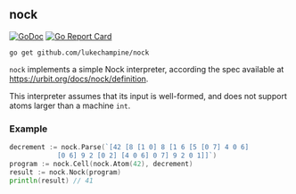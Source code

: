 nock
-----

[![GoDoc](https://godoc.org/github.com/lukechampine/nock?status.svg)](https://godoc.org/github.com/lukechampine/nock)
[![Go Report Card](http://goreportcard.com/badge/github.com/lukechampine/nock)](https://goreportcard.com/report/github.com/lukechampine/nock)

```
go get github.com/lukechampine/nock
```

`nock` implements a simple Nock interpreter, according the spec available at
https://urbit.org/docs/nock/definition.

This interpreter assumes that its input is well-formed, and does not
support atoms larger than a machine `int`.

### Example ###

```go
decrement := nock.Parse(`[42 [8 [1 0] 8 [1 6 [5 [0 7] 4 0 6]
            [0 6] 9 2 [0 2] [4 0 6] 0 7] 9 2 0 1]]`)
program := nock.Cell(nock.Atom(42), decrement)
result := nock.Nock(program)
println(result) // 41
```